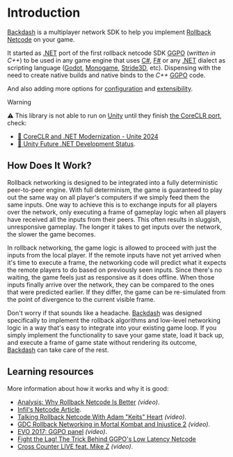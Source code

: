 # Introduction

[Backdash](https://github.com/lucasteles/Backdash) is a multiplayer network SDK to help you
implement [Rollback Netcode](https://words.infil.net/w02-netcode.html) on your game.

It started as [.NET](https://dotnet.microsoft.com) port of the first rollback netcode
SDK [GGPO](https://github.com/pond3r/ggpo) (_written in C++_)
to be used in any game engine that
uses [C#](https://dotnet.microsoft.com/en-us/languages/csharp), [F#](https://dotnet.microsoft.com/en-us/languages/fsharp)
or any [.NET](https://dotnet.microsoft.com) dialect as scripting
language ([Godot](https://godotengine.org/), [Monogame](https://monogame.net/), [Stride3D](https://www.stride3d.net),
etc). Dispensing with the need to create native
builds and native binds to the _C++_ [GGPO](https://github.com/pond3r/ggpo) code.

And also adding more options
for [configuration](https://delta3-studio.github.io/Backdash/api/Backdash.NetcodeOptions.html)
and [extensibility](https://delta3-studio.github.io/Backdash/api/Backdash.SessionServices-2.html).

> [!WARNING]
> ⚠️ This library is not able to run on [Unity](https://unity.com/) until they
> finish [the CoreCLR port](https://blog.unity.com/engine-platform/porting-unity-to-coreclr), check:
> - [🔗 CoreCLR and .NET Modernization - Unite 2024](https://discussions.unity.com/t/coreclr-and-net-modernization-unite-2024/1519272/277)
> - [🔗 Unity Future .NET Development Status](https://forum.unity.com/threads/unity-future-net-development-status.1092205).

## How Does It Work?

Rollback networking is designed to be integrated into a fully deterministic peer-to-peer engine. With full determinism,
the game is guaranteed to play out the same way on all player's computers if we simply feed them the same inputs. One way
to achieve this is to exchange inputs for all players over the network, only executing a frame of gameplay logic when
all players have received all the inputs from their peers. This often results in sluggish, unresponsive gameplay. The
longer it takes to get inputs over the network, the slower the game becomes.

In rollback networking, the game logic is allowed to proceed with just the inputs from the local player. If the remote
inputs have not yet arrived when it's time to execute a frame, the networking code will predict what it expects the
remote players to do based on previously seen inputs. Since there's no waiting, the game feels just as responsive as it
does offline. When those inputs finally arrive over the network, they can be compared to the ones that were predicted
earlier. If they differ, the game can be re-simulated from the point of divergence to the current visible frame.

Don't worry if that sounds like a headache. [Backdash](https://github.com/lucasteles/Backdash) was designed specifically
to implement the rollback algorithms and low-level networking logic in a way that's easy to integrate into your existing
game loop. If you simply implement the functionality to save your game state, load it back up, and execute a frame of
game state without rendering its outcome, [Backdash](https://github.com/lucasteles/Backdash) can take care of the rest.

## Learning resources

More information about how it works and why it is good:

- [Analysis: Why Rollback Netcode Is Better](https://www.youtube.com/watch?v=0NLe4IpdS1w) _(video)_.
- [Infil's Netcode Article](https://words.infil.net/w02-netcode-p2.html).
- [Talking Rollback Netcode With Adam "Keits" Heart](https://www.youtube.com/watch?v=1RI5scXYhK0) _(video)_.
- [GDC Rollback Networking in Mortal Kombat and Injustice 2](https://www.youtube.com/watch?v=7jb0FOcImdg) _(video)_.
- [EVO 2017: GGPO panel](https://www.youtube.com/watch?v=k9JTIn1SVQ4) _(video)_.
- [Fight the Lag! The Trick Behind GGPO's Low Latency Netcode](https://drive.google.com/file/d/1cV0fY8e_SC1hIFF5E1rT8XRVRzPjU8W9/view)
- [Cross Counter LIVE feat. Mike Z](https://www.youtube.com/watch?v=Tu2kAdmUCaI&t=41m22s) _(video)_.

